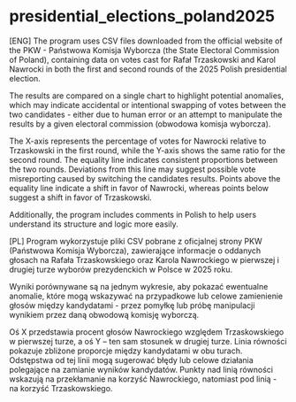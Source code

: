 # presidential_elections_poland2025

[ENG] The program uses CSV files downloaded from the official website of the PKW - Państwowa Komisja Wyborcza (the State Electoral Commission of Poland), containing data on votes cast for Rafał Trzaskowski and Karol Nawrocki in both the first and second rounds of the 2025 Polish presidential election.

The results are compared on a single chart to highlight potential anomalies, which may indicate accidental or intentional swapping of votes between the two candidates - either due to human error or an attempt to manipulate the results by a given electoral commission (obwodowa komisja wyborcza).

The X-axis represents the percentage of votes for Nawrocki relative to Trzaskowski in the first round, while the Y-axis shows the same ratio for the second round. The equality line indicates consistent proportions between the two rounds. Deviations from this line may suggest possible vote misreporting caused by switching the candidates results. Points above the equality line indicate a shift in favor of Nawrocki, whereas points below suggest a shift in favor of Trzaskowski.

Additionally, the program includes comments in Polish to help users understand its structure and logic more easily.

[PL] Program wykorzystuje pliki CSV pobrane z oficjalnej strony PKW (Państwowa Komisja Wyborcza), zawierające informacje o oddanych głosach na Rafała Trzaskowskiego oraz Karola Nawrockiego w pierwszej i drugiej turze wyborów prezydenckich w Polsce w 2025 roku.

Wyniki porównywane są na jednym wykresie, aby pokazać ewentualne anomalie, które mogą wskazywać na przypadkowe lub celowe zamienienie głosów między kandydatami - przez pomyłkę lub próbę manipulacji wynikiem przez daną obwodową komisję wyborczą.

Oś X przedstawia procent głosów Nawrockiego względem Trzaskowskiego w pierwszej turze, a oś Y – ten sam stosunek w drugiej turze. Linia równości pokazuje zbliżone proporcje między kandydatami w obu turach. Odstępstwa od tej linii mogą sugerować błędy lub celowe działania polegające na zamianie wyników kandydatów. Punkty nad linią równości wskazują na przekłamanie na korzyść Nawrockiego, natomiast pod linią - na korzyść Trzaskowskiego.

